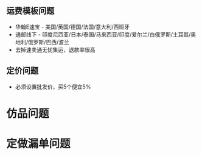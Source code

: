 ## 运费模板问题
* 华翰E速宝 - 美国/英国/德国/法国/意大利/西班牙
* 通邮线下 - 印度尼西亚/日本/泰国/马来西亚/印度/爱尔兰/白俄罗斯/土耳其/奥地利/俄罗斯/巴西/波兰
* 去掉速卖通无忧集运，退款率很高

## 定价问题
* 必须设置批发价，买5个便宜5%


# 仿品问题

# 定做漏单问题

